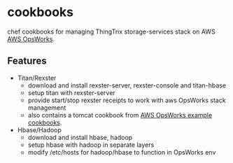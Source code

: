 cookbooks
=========

chef cookbooks for managing ThingTrix storage-services stack on AWS [AWS OpsWorks](http://aws.amazon.com/opsworks).

Features
--------
* Titan/Rexster
  * download and install rexster-server, rexster-console and titan-hbase
  * setup titan with rexster-server
  * provide start/stop rexster receipts to work with aws OpsWorks stack management
  * also contains a tomcat cookbook from [AWS OpsWorks example cookbooks](http://https://github.com/amazonwebservices/opsworks-example-cookbooks).
* Hbase/Hadoop
  * download and install hbase, hadoop
  * setup hbase with hadoop in separate layers
  * modify /etc/hosts for hadoop/hbase to function in OpsWorks env


